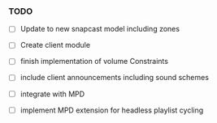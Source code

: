 ### TODO

- [ ] Update to new snapcast model including zones
- [ ] Create client module
- [ ] finish implementation of volume Constraints
- [ ] include client announcements including sound schemes
- [ ] integrate with MPD
- [ ] implement MPD extension for headless playlist cycling

